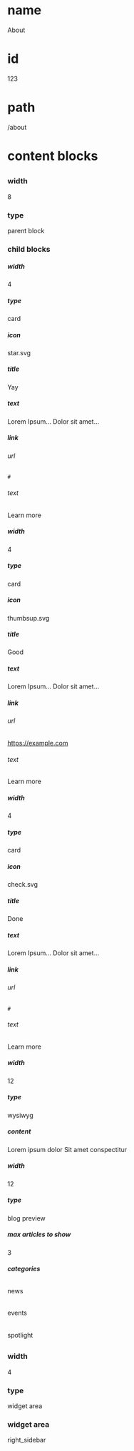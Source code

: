 # name
About

# id
123

# path
/about

# content blocks
##
### width
8

### type
parent block

### child blocks
####
##### width
4

##### type
card

##### icon
star.svg

##### title
Yay

##### text
Lorem Ipsum...
Dolor sit amet...

##### link
###### url
```
#
```

###### text
Learn more

####
##### width
4

##### type
card

##### icon
thumbsup.svg

##### title
Good

##### text
Lorem Ipsum...
Dolor sit amet...

##### link
###### url
https://example.com

###### text
Learn more

####
##### width
4

##### type
card

##### icon
check.svg

##### title
Done

##### text
Lorem Ipsum...
Dolor sit amet...

##### link
###### url
```
#
```

###### text
Learn more

####
##### width
12

##### type
wysiwyg

##### content
Lorem ipsum dolor
Sit amet conspectitur

####
##### width
12

##### type
blog preview

##### max articles to show
3

##### categories
######
news

######
events

######
spotlight

##
### width
4

### type
widget area

### widget area
right_sidebar
